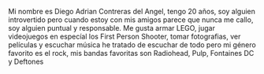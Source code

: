 Mi nombre es Diego Adrian Contreras del Angel, tengo 20 años, soy alguien introvertido pero cuando estoy con mis amigos parece que nunca me callo, soy alguien puntual y responsable. Me gusta armar LEGO, jugar videojuegos en especíal los First Person Shooter, tomar fotografias, ver películas y escuchar música he tratado de escuchar de todo pero mi género favorito es el rock, mis bandas favoritas son Radiohead, Pulp, Fontaines DC y Deftones
